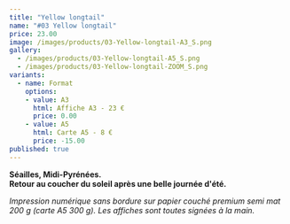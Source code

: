 ```yaml
---
title: "Yellow longtail"
name: "#03 Yellow longtail"
price: 23.00
image: /images/products/03-Yellow-longtail-A3_S.png
gallery:
  - /images/products/03-Yellow-longtail-A5_S.png
  - /images/products/03-Yellow-longtail-ZOOM_S.png
variants:
  - name: Format
    options:
    - value: A3
      html: Affiche A3 - 23 €
      price: 0.00
    - value: A5
      html: Carte A5 - 8 €
      price: -15.00
published: true
---
```

__Séailles, Midi-Pyrénées.  
Retour au coucher du soleil après une belle journée d'été.__

_Impression numérique sans bordure sur papier couché premium semi mat 200 g (carte A5 300 g). Les affiches sont toutes signées à la main._
